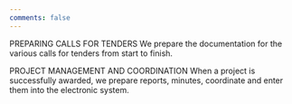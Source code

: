 ```yaml
---
comments: false
---
```

PREPARING CALLS FOR TENDERS
We prepare the documentation for the various calls for tenders from start to finish.

PROJECT MANAGEMENT AND COORDINATION
When a project is successfully awarded, we prepare reports, minutes, coordinate and enter them into the electronic system.
